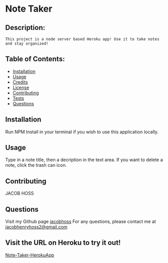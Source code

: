 # Note Taker
  
  ## Description:
    This project is a node server based Heroku app! Use it to take notes and stay organized!
   
  ## Table of Contents:
  * [Installation](#installation)
  * [Usage](#usage)
  * [Credits](#credits)
  * [License](#license)
  * [Contributing](#contributing)
  * [Tests](#tests)
  * [Questions](#questions)

  ## Installation
  Run NPM Install in your terminal if you wish to use this application locally. 

  ## Usage
  Type in a note title, then a decription in the text area. If you want to delete a note, click the trash can icon. 

  ## Contributing
  JACOB HOSS

  ## Questions
  Visit my Github page [jacobhoss](https://github.com/jacobhoss)
  For any questions, please contact me at jacobhenryhoss2@gmail.com 

  ## Visit the URL on Heroku to try it out!

  [Note-Taker-HerokuApp](https://note-taker-jacob.herokuapp.com/)